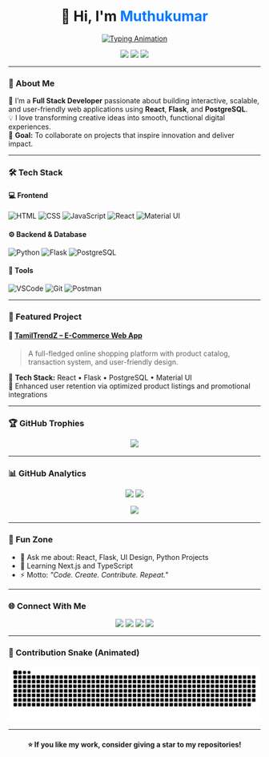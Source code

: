 <!-- 🚀 Modern, Animated, and Trophy-enhanced GitHub Profile README for Muthukumar -->

<h1 align="center">👋 Hi, I'm <span style="color:#0078ff;">Muthukumar</span></h1>

<p align="center">
  <a href="https://git.io/typing-svg">
    <img src="https://readme-typing-svg.herokuapp.com?font=Fira+Code&weight=600&size=24&pause=1000&color=0078FF&center=true&vCenter=true&width=550&lines=💻+Full+Stack+Developer;🚀+React+%7C+Flask+%7C+PostgreSQL;Web+Engineer+and+UI%2FUX+Enthusiast;Always+Learning+New+Tech" alt="Typing Animation" />
  </a>
</p>

<p align="center">
  <a href="mailto:Muthu4098702@gmail.com"><img src="https://img.shields.io/badge/Email-Muthu4098702%40gmail.com-red?style=for-the-badge&logo=gmail"></a>
  <a href="https://www.linkedin.com/in/muthu-kumar-5ab204269/"><img src="https://img.shields.io/badge/LinkedIn-Muthukumar-blue?style=for-the-badge&logo=linkedin"></a>
  <a href="https://muthukumar2k.netlify.app/"><img src="https://img.shields.io/badge/Portfolio-muthukumar2k.netlify.app-orange?style=for-the-badge&logo=react"></a>
</p>

---

### 🌟 About Me

🚀 I’m a **Full Stack Developer** passionate about building interactive, scalable, and user-friendly web applications using **React**, **Flask**, and **PostgreSQL**.  
💡 I love transforming creative ideas into smooth, functional digital experiences.  
🎯 **Goal:** To collaborate on projects that inspire innovation and deliver impact.  

---

### 🛠️ Tech Stack

#### 💻 Frontend
![HTML](https://img.shields.io/badge/HTML5-E34F26?logo=html5&logoColor=white)
![CSS](https://img.shields.io/badge/CSS3-1572B6?logo=css3&logoColor=white)
![JavaScript](https://img.shields.io/badge/JavaScript-F7E017?logo=javascript&logoColor=black)
![React](https://img.shields.io/badge/React-61DAFB?logo=react&logoColor=black)
![Material UI](https://img.shields.io/badge/Material--UI-0081CB?logo=mui&logoColor=white)

#### ⚙️ Backend & Database
![Python](https://img.shields.io/badge/Python-3776AB?logo=python&logoColor=white)
![Flask](https://img.shields.io/badge/Flask-000000?logo=flask&logoColor=white)
![PostgreSQL](https://img.shields.io/badge/PostgreSQL-316192?logo=postgresql&logoColor=white)

#### 🧰 Tools
![VSCode](https://img.shields.io/badge/VSCode-0078D7?logo=visual-studio-code&logoColor=white)
![Git](https://img.shields.io/badge/Git-F05032?logo=git&logoColor=white)
![Postman](https://img.shields.io/badge/Postman-FF6C37?logo=postman&logoColor=white)

---

### 🚀 Featured Project

#### 🛒 [TamilTrendZ – E-Commerce Web App](https://muthukumar2k.netlify.app/)
> A full-fledged online shopping platform with product catalog, transaction system, and user-friendly design.

🧩 **Tech Stack:** React • Flask • PostgreSQL • Material UI  
🌟 Enhanced user retention via optimized product listings and promotional integrations  

---

### 🏆 GitHub Trophies
<p align="center">
  <img src="https://github-profile-trophy.vercel.app/?username=muthu4098&theme=tokyonight&no-frame=true&margin-w=15" />
</p>

---

### 📊 GitHub Analytics

<p align="center">
  <img src="https://github-readme-stats.vercel.app/api?username=muthu4098&show_icons=true&theme=tokyonight" height="165"/>
  <img src="https://github-readme-stats.vercel.app/api/top-langs/?username=muthu4098&layout=compact&theme=tokyonight" height="165"/>
</p>

<p align="center">
  <img src="https://github-readme-streak-stats.herokuapp.com/?user=muthu4098&theme=tokyonight" height="165"/>
</p>

---

### 🧠 Fun Zone

- 💬 Ask me about: React, Flask, UI Design, Python Projects  
- 🌱 Learning Next.js and TypeScript  
- ⚡ Motto: *"Code. Create. Contribute. Repeat."*  

---

### 🌐 Connect With Me

<p align="center">
  <a href="mailto:Muthu4098702@gmail.com"><img src="https://skillicons.dev/icons?i=gmail" width="45"></a>
  <a href="https://www.linkedin.com/in/muthu-kumar-5ab204269/"><img src="https://skillicons.dev/icons?i=linkedin" width="45"></a>
  <a href="https://github.com/muthu4098"><img src="https://skillicons.dev/icons?i=github" width="45"></a>
  <a href="https://muthukumar2k.netlify.app/"><img src="https://skillicons.dev/icons?i=react" width="45"></a>
</p>

---

### 🐍 Contribution Snake (Animated)
<p align="center">
  <img src="https://raw.githubusercontent.com/Platane/snk/output/github-contribution-grid-snake.svg" alt="snake animation"/>
</p>

---

<h4 align="center">⭐ If you like my work, consider giving a star to my repositories!</h4>
